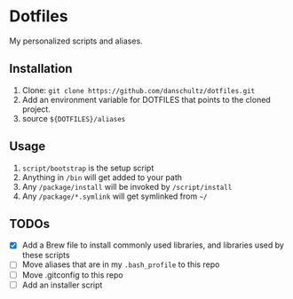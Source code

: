 # Dotfiles

My personalized scripts and aliases.

## Installation

  1. Clone: `git clone https://github.com/danschultz/dotfiles.git`
  2. Add an environment variable for DOTFILES that points to the cloned project.
  3. source `${DOTFILES}/aliases`

## Usage

  1. `script/bootstrap` is the setup script
  2. Anything in `/bin` will get added to your path
  3. Any `/package/install` will be invoked by `/script/install`
  4. Any `/package/*.symlink` will get symlinked from `~/`

## TODOs

  - [x] Add a Brew file to install commonly used libraries, and libraries used by these scripts
  - [ ] Move aliases that are in my `.bash_profile` to this repo
  - [ ] Move .gitconfig to this repo
  - [ ] Add an installer script
